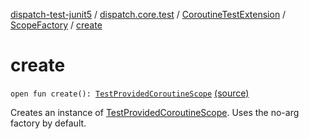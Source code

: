[dispatch-test-junit5](../../../index.md) / [dispatch.core.test](../../index.md) / [CoroutineTestExtension](../index.md) / [ScopeFactory](index.md) / [create](./create.md)

# create

`open fun create(): `[`TestProvidedCoroutineScope`](https://rbusarow.github.io/Dispatch/dispatch-test/dispatch.core.test/-test-provided-coroutine-scope/index.md) [(source)](https://github.com/RBusarow/Dispatch/tree/master/dispatch-test-junit5/src/main/java/dispatch/core/test/CoroutineTestExtension.kt#L150)

Creates an instance of [TestProvidedCoroutineScope](https://rbusarow.github.io/Dispatch/dispatch-test/dispatch.core.test/-test-provided-coroutine-scope/index.md).  Uses the no-arg factory by default.

